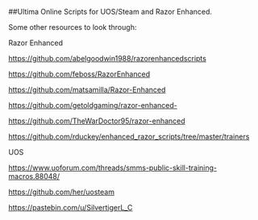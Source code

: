 ##Ultima Online Scripts for UOS/Steam and Razor Enhanced.

Some other resources to look through:

Razor Enhanced

https://github.com/abelgoodwin1988/razorenhancedscripts

https://github.com/feboss/RazorEnhanced

https://github.com/matsamilla/Razor-Enhanced

https://github.com/getoldgaming/razor-enhanced-

https://github.com/TheWarDoctor95/razor-enhanced

https://github.com/rduckey/enhanced_razor_scripts/tree/master/trainers


UOS

https://www.uoforum.com/threads/smms-public-skill-training-macros.88048/

https://github.com/her/uosteam

https://pastebin.com/u/SilvertigerL_C
